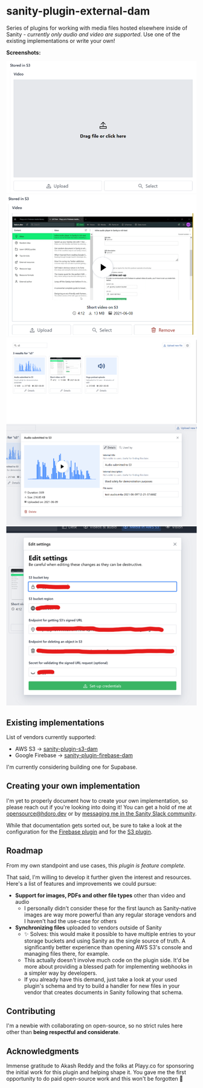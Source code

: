 # sanity-plugin-external-dam

Series of plugins for working with media files hosted elsewhere inside of Sanity - _currently only audio and video are supported_. Use one of the existing implementations or write your own!

**Screenshots:**

![Screenshot of the file uploader](screenshot-uploader.png)
![Screenshot of the file preview](screenshot-file-preview.png)
![Screenshot of the file browser](screenshot-browser.png)
![Screenshot of the file details](screenshot-file-details.png)
![Screenshot of the credentials set-up](screenshot-credentials.png)

## Existing implementations

List of vendors currently supported:

- AWS S3 -> [sanity-plugin-s3-dam](https://github.com/hdoro/sanity-plugin-external-dam/tree/main/packages/aws)
- Google Firebase -> [sanity-plugin-firebase-dam](https://github.com/hdoro/sanity-plugin-external-dam/tree/main/packages/firebase)

I'm currently considering building one for Supabase.

## Creating your own implementation

I'm yet to properly document how to create your own implementation, so please reach out if you're looking into doing it! You can get a hold of me at [opensource@hdoro.dev](mailto:opensource@hdoro.dev) or by [messaging me in the Sanity Slack community](https://sanity-io-land.slack.com/team/UB1QTEXGC).

While that documentation gets sorted out, be sure to take a look at the configuration for the [Firebase plugin](https://github.com/hdoro/sanity-plugin-external-dam/blob/main/packages/firebase/src/config.ts) and for the [S3 plugin](https://github.com/hdoro/sanity-plugin-external-dam/blob/main/packages/aws/src/config.ts).

## Roadmap

From my own standpoint and use cases, this _plugin is feature complete_.

That said, I'm willing to develop it further given the interest and resources. Here's a list of features and improvements we could pursue:

- **Support for images, PDFs and other file types** other than video and audio
  - I personally didn't consider these for the first launch as Sanity-native images are way more powerful than any regular storage vendors and I haven't had the use-case for others
- **Synchronizing files** uploaded to vendors outside of Sanity
  - ✨ Solves: this would make it possible to have multiple entries to your storage buckets and using Sanity as the single source of truth. A significantly better experience than opening AWS S3's console and managing files there, for example.
  - This actually doesn't involve much code on the plugin side. It'd be more about providing a blessed path for implementing webhooks in a simpler way by developers.
  - If you already have this demand, just take a look at your used plugin's schema and try to build a handler for new files in your vendor that creates documents in Sanity following that schema.

## Contributing

I'm a newbie with collaborating on open-source, so no strict rules here other than **being respectful and considerate**.

## Acknowledgments

Immense gratitude to Akash Reddy and the folks at Playy.co for sponsoring the initial work for this plugin and helping shape it. You gave me the first opportunity to do paid open-source work and this won't be forgotten 💚